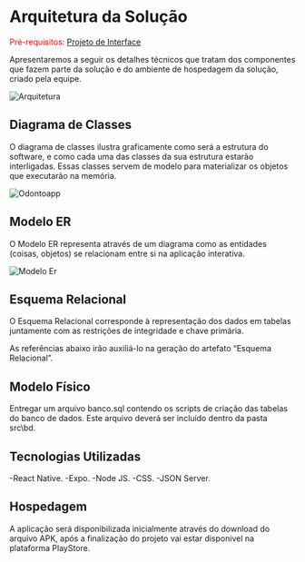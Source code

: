 # Arquitetura da Solução

<span style="color:red">Pré-requisitos: <a href="3-Projeto de Interface.md"> Projeto de Interface</a></span>

Apresentaremos a seguir os detalhes técnicos que tratam dos componentes que fazem parte da solução e do ambiente de hospedagem da solução, criado pela equipe.

![Arquitetura](https://user-images.githubusercontent.com/90941036/193713038-26525531-a1e6-43db-a8b1-08eb99da3910.png)


## Diagrama de Classes

O diagrama de classes ilustra graficamente como será a estrutura do software, e como cada uma das classes da sua estrutura estarão interligadas. Essas classes servem de modelo para materializar os objetos que executarão na memória.

![Odontoapp](https://user-images.githubusercontent.com/90941036/192902397-ce24a2d1-2975-43b6-9d98-adbaa4219522.png)



## Modelo ER

O Modelo ER representa através de um diagrama como as entidades (coisas, objetos) se relacionam entre si na aplicação interativa.

![Modelo Er](https://user-images.githubusercontent.com/90941036/193712221-92546dc4-506f-43d6-9ec7-9959c3022c16.png)


## Esquema Relacional

O Esquema Relacional corresponde à representação dos dados em tabelas juntamente com as restrições de integridade e chave primária.
 
As referências abaixo irão auxiliá-lo na geração do artefato “Esquema Relacional”.


## Modelo Físico

Entregar um arquivo banco.sql contendo os scripts de criação das tabelas do banco de dados. Este arquivo deverá ser incluído dentro da pasta src\bd.

## Tecnologias Utilizadas

-React Native.
-Expo.
-Node JS.
-CSS.
-JSON Server.


## Hospedagem

A aplicação será disponibilizada inicialmente através do download do arquivo APK, após a finalização do projeto vai estar disponivel na plataforma PlayStore.

